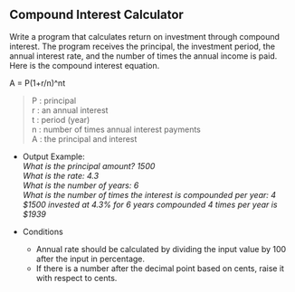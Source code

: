 ## Compound Interest Calculator

Write a program that calculates return on investment through compound interest.
The program receives the principal, the investment period, the annual interest rate, and the number of times the annual income is paid.
Here is the compound interest equation.

A = P(1+r/n)^nt

> P : principal<br>
> r : an annual interest<br>
> t : period (year)<br>
> n : number of times annual interest payments<br>
> A : the principal and interest<br>

* Output Example:
  <br>*What is the principal amount? 1500*
  <br>*What is the rate: 4.3*
  <br>*What is the number of years: 6*
  <br>*What is the number of times the interest is compounded per year: 4*
  <br>*$1500 invested at 4.3% for 6 years compounded 4 times per year is $1939*

* Conditions
  * Annual rate should be calculated by dividing the input value by 100 after the input in percentage.
  * If there is a number after the decimal point based on cents, raise it with respect to cents.
